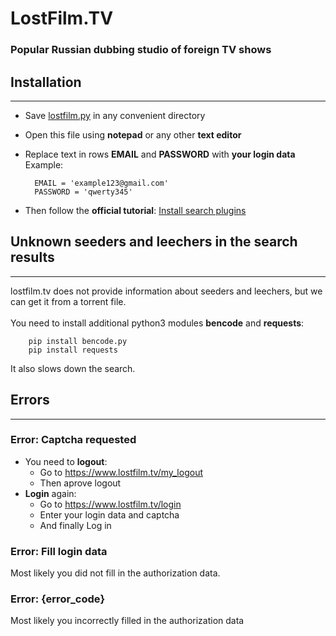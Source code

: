 # LostFilm.TV
### Popular Russian dubbing studio of foreign TV shows

## Installation
---------------
* Save [lostfilm.py](https://raw.githubusercontent.com/bugsbringer/qbit-plugins/master/lostfilm.py) in any convenient directory
* Open this file using **notepad** or any other **text editor**
* Replace text in rows **EMAIL** and **PASSWORD** with **your login data**</br>
Example:</br>

        EMAIL = 'example123@gmail.com'
        PASSWORD = 'qwerty345'

* Then follow the **official tutorial**: [Install search plugins](https://github.com/qbittorrent/search-plugins/wiki/Install-search-plugins)

## Unknown **seeders** and **leechers** in the search results
-------------------------------------------
lostfilm.tv does not provide information about seeders and leechers, but we can get it from a torrent file.</br></br>
You need to install additional python3 modules **bencode** and **requests**:

        pip install bencode.py
        pip install requests

It also slows down the search.
## Errors
---------
### Error: Captcha requested
* You need to **logout**:
    * Go to https://www.lostfilm.tv/my_logout
    * Then aprove logout
* **Login** again:
    * Go to https://www.lostfilm.tv/login
    * Enter your login data and captcha
    * And finally Log in 

### Error: Fill login data
Most likely you did not fill in the authorization data.

### Error: {error_code}
Most likely you incorrectly filled in the authorization data